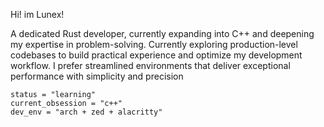 Hi! im Lunex!

A dedicated Rust developer, currently expanding into C++ and deepening my expertise in problem-solving. Currently exploring production-level codebases to build practical experience and optimize my development workflow. I prefer streamlined environments that deliver exceptional performance with simplicity and precision

```
status = "learning"
current_obsession = "c++"
dev_env = "arch + zed + alacritty"
```
